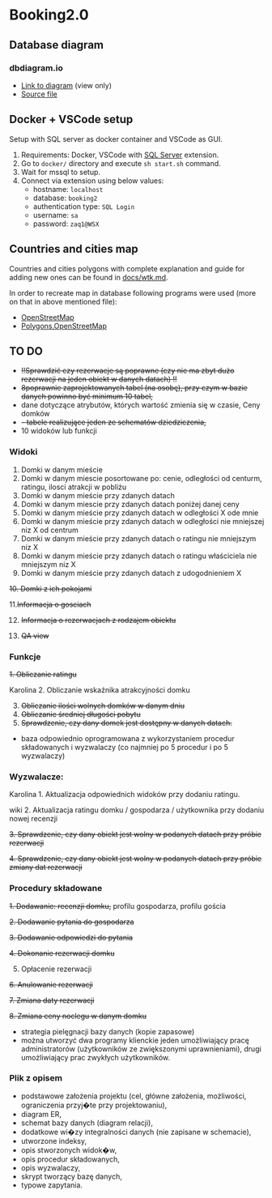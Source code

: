 # Booking2.0

## Database diagram

### dbdiagram.io

- [Link to diagram](https://dbdiagram.io/d/63d96b3b296d97641d7d76f9) (view only)
- [Source file](./docs/diagram_src.txt)

## Docker + VSCode setup

Setup with SQL server as docker container and VSCode as GUI.

1. Requirements: Docker, VSCode with [SQL Server](https://marketplace.visualstudio.com/items?itemName=ms-mssql.mssql) extension.
1. Go to `docker/` directory and execute `sh start.sh` command.
1. Wait for mssql to setup.
1. Connect via extension using below values:
   - hostname: `localhost`
   - database: `booking2`
   - authentication type: `SQL Login`
   - username: `sa`
   - password: `zaq1@WSX`

## Countries and cities map

Countries and cities polygons with complete explanation and guide for adding new ones can be found in [docs/wtk.md](./docs/wkt.md).

In order to recreate map in database following programs were used (more on that in above mentioned file):

- [OpenStreetMap](https://www.openstreetmap.org/)
- [Polygons.OpenStreetMap](https://polygons.openstreetmap.fr/)

## TO DO

- ~~!!Sprawdzić czy rezerwacje są poprawne (czy nie ma zbyt dużo rezerwacji na jeden obiekt w danych datach) !!~~
- ~~8poprawnie zaprojektowanych tabel (na osobę), przy czym w bazie danych powinno być minimum 10 tabel,~~
- dane dotyczące atrybutów, których wartość zmienia się w czasie,
  Ceny domków
- ~~- tabele realizujące jeden ze schematów dziedziczenia,~~
- 10 widoków lub funkcji

### Widoki

1. Domki w danym mieście
2. Domki w danym miescie posortowane po: cenie, odległości od centurm, ratingu, ilosci atrakcji w pobliżu
3. Domki w danym mieście przy zdanych datach
4. Domki w danym miescie przy zdanych datach poniżej danej ceny
5. Domki w danym mieście przy zdanych datach w odległości X ode mnie
6. Domki w danym mieście przy zdanych datach w odległości nie mniejszej niz X od centrum
7. Domki w danym mieście przy zdanych datach o ratingu nie mniejszym niz X
8. Domki w danym mieście przy zdanych datach o ratingu właściciela nie mniejszym niz X
9. Domki w danym mieście przy zdanych datach z udogodnieniem X

~~10. Domki z ich pokojami~~

11.~~Informacja o gosciach~~ 

12. ~~Informacja o rezerwacjach z rodzajem obiektu~~

13. ~~QA view~~

### Funkcje

~~1. Obliczanie ratingu~~

Karolina 2. Obliczanie wskaźnika atrakcyjności domku

3. ~~Obliczanie ilości wolnych domków w danym dniu~~
4. ~~Obliczanie średniej długości pobytu~~
5. ~~Sprawdzenie, czy dany domek jest dostępny w danych datach.~~

- baza odpowiednio oprogramowana z wykorzystaniem procedur składowanych i wyzwalaczy (co najmniej po 5 procedur i po 5 wyzwalaczy)

### Wyzwalacze:

Karolina 1. Aktualizacja odpowiednich widoków przy dodaniu ratingu.

wiki 2. Aktualizacja ratingu domku / gospodarza / użytkownika przy dodaniu nowej recenzji

~~3. Sprawdzenie, czy dany obiekt jest wolny w podanych datach przy próbie rezerwacji~~

~~4. Sprawdzenie, czy dany obiekt jest wolny w podanych datach przy próbie zmiany dat rezerwacji~~

### Procedury składowane

~~1. Dodawanie: recenzji domku,~~
profilu gospodarza, profilu gościa

~~2. Dodawanie pytania do gospodarza~~

~~3. Dodawanie odpowiedzi do pytania~~

~~4. Dokonanie rezerwacji domku~~

5. Opłacenie rezerwacji

~~6. Anulowanie rezerwacji~~

~~7. Zmiana daty rezerwacji~~

~~8. Zmiana ceny noclegu w danym domku~~

- strategia pielęgnacji bazy danych (kopie zapasowe)
- można utworzyć dwa programy klienckie jeden umożliwiający pracę administratorów (użytkowników ze zwiększonymi uprawnieniami), drugi umożliwiający prac zwykłych użytkowników.

### Plik z opisem

- podstawowe założenia projektu (cel, główne założenia, możliwości, ograniczenia przyj�te przy projektowaniu),
- diagram ER,
- schemat bazy danych (diagram relacji),
- dodatkowe wi�zy integralności danych (nie zapisane w schemacie),
- utworzone indeksy,
- opis stworzonych widok�w,
- opis procedur składowanych,
- opis wyzwalaczy,
- skrypt tworzący bazę danych,
- typowe zapytania.
